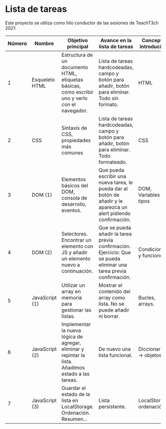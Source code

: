 # Lista de tareas

Este proyecto se utiliza como hilo conductor de las sesiones de TeachT3ch 2021:

Número | Nombre | Objetivo principal | Avance en la lista de tareas | Conceptos introducidos | Vídeo
--- | --- | --- | --- | --- | ---
1 | Esqueleto HTML | Estructura de un documento HTML, etiquetas básicas, cómo escribir uno y verlo con el navegador. | Lista de tareas hardcodeadas, campo y botón para añadir, botón para eliminar. Todo sin formato. | HTML | Resumen de los vídeos temáticos
2 | CSS	| Sintaxis de CSS, propiedades más comunes | Lista de tareas hardcodeadas, campo y botón para añadir, botón para eliminar. Todo formateado. | CSS | HTML y CSS
3 | DOM (1) | Elementos básicos del DOM, consola de desarrollo, eventos. | Que pueda escribir una nueva tarea, le pueda dar al botón de añadir y le aparezca un alert pidiendo confirmación. | DOM, Variables y tipos | DOM, Variables y tipos
4 | DOM (2) | Selectores. Encontrar un elemento con JS y añadir un elemento nuevo a continuación. | Que se pueda añadir la tarea previa confirmación. Ejercicio: Que se pueda eliminar una tarea previa confirmación. | Condicionales y funciones | Condicionales y funciones
5 | JavaScript (1) | Utilizar un array en memoria para gestionar las listas. | Mostrar el contenido del array como lista. No se puede añadir ni borrar. | Bucles, arrays. | Bucles, arrays.
6 | JavaScript (2) | Implementar la nueva lógica de agregar, eliminar y repintar la lista. Añadimos estado a las tareas. | De nuevo una lista funcional. | Diccionarios -> objetos | Diccionarios -> objetos
7 | JavaScript (3) | Guardar el estado de la lista en LocalStorage. Ordenación. Resumen... | Lista persistente. | LocalStorage, ordenación. | LocalStorage, ordenación.
